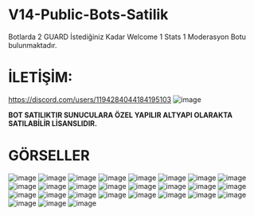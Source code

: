 # V14-Public-Bots-Satilik
Botlarda 2 GUARD
İstediğiniz Kadar Welcome
1 Stats
1 Moderasyon Botu bulunmaktadır.
# İLETİŞİM:
https://discord.com/users/1194284044184195103
![image](https://github.com/EmdocsDev/V14-Public-Bots-Satilik/assets/161200256/57bdc6a8-945f-47b0-93ea-a39d0fd642d2)

**BOT SATILIKTIR SUNUCULARA ÖZEL YAPILIR ALTYAPI OLARAKTA SATILABİLİR LİSANSLIDIR.**

# GÖRSELLER
![image](https://github.com/EmdocsDev/V14-Public-Bots-Satilik/assets/161200256/783f58c0-2119-4084-b78b-537f2d313785)
![image](https://github.com/EmdocsDev/V14-Public-Bots-Satilik/assets/161200256/0efe8981-057f-49bd-90b4-387aa95d27c0)
![image](https://github.com/EmdocsDev/V14-Public-Bots-Satilik/assets/161200256/861c82ac-243a-447d-9a1c-2ed6917e7227)
![image](https://github.com/EmdocsDev/V14-Public-Bots-Satilik/assets/161200256/139a2187-8e9a-4084-8fda-47ab17908ecf)
![image](https://github.com/EmdocsDev/V14-Public-Bots-Satilik/assets/161200256/e0cb3980-56f7-41fa-a491-7bc9292e3efb)
![image](https://github.com/EmdocsDev/V14-Public-Bots-Satilik/assets/161200256/0f1d0d08-9fe7-45f7-9673-a9fedf9052c5)
![image](https://github.com/EmdocsDev/V14-Public-Bots-Satilik/assets/161200256/34fae327-a7a4-4f6d-8b14-51253292f586)
![image](https://github.com/EmdocsDev/V14-Public-Bots-Satilik/assets/161200256/a34ed761-2a5e-4ec3-a1f3-070e7583d823)
![image](https://github.com/EmdocsDev/V14-Public-Bots-Satilik/assets/161200256/38a7926f-a6e6-4035-8e51-24c25c8f4940)
![image](https://github.com/EmdocsDev/V14-Public-Bots-Satilik/assets/161200256/a1dd5adf-4808-4f81-9e32-4a5354eff920)
![image](https://github.com/EmdocsDev/V14-Public-Bots-Satilik/assets/161200256/32d80d34-b54b-4e4a-bf79-35b2481c1cac)
![image](https://github.com/EmdocsDev/V14-Public-Bots-Satilik/assets/161200256/b1a0ec5a-cda0-47c5-ad74-2c409e01ce4b)
![image](https://github.com/EmdocsDev/V14-Public-Bots-Satilik/assets/161200256/60db3b15-a86d-4141-ac2a-270c95904b9b)
![image](https://github.com/EmdocsDev/V14-Public-Bots-Satilik/assets/161200256/403099bd-ac97-4340-a21e-7139a2d6d433)
![image](https://github.com/EmdocsDev/V14-Public-Bots-Satilik/assets/161200256/43301560-28ea-40bd-ae4c-6ae10261e3c6)
![image](https://github.com/EmdocsDev/V14-Public-Bots-Satilik/assets/161200256/d708dad9-088e-48c2-9f19-a17411747442)
![image](https://github.com/EmdocsDev/V14-Public-Bots-Satilik/assets/161200256/b80ac839-9172-4c99-af7e-dc3dd6aa4fad)
![image](https://github.com/EmdocsDev/V14-Public-Bots-Satilik/assets/161200256/99cb824d-fd71-4628-8944-4520e9c3e6ad)
![image](https://github.com/EmdocsDev/V14-Public-Bots-Satilik/assets/161200256/96834179-9d02-47c7-9f04-a38ec5ddeeee)
![image](https://github.com/EmdocsDev/V14-Public-Bots-Satilik/assets/161200256/4ad3e55e-db45-4f2c-b168-850f49e9fa0d)
![image](https://github.com/EmdocsDev/V14-Public-Bots-Satilik/assets/161200256/673f7f9a-e25f-47f2-8382-12217aaff2cd)
![image](https://github.com/EmdocsDev/V14-Public-Bots-Satilik/assets/161200256/3fe3aa2d-420b-4e3b-858f-5a3458c0e3ba)
![image](https://github.com/EmdocsDev/V14-Public-Bots-Satilik/assets/161200256/7ed1e833-b157-4933-87fd-ae841b16fbcf)
![image](https://github.com/EmdocsDev/V14-Public-Bots-Satilik/assets/161200256/a53cdf4c-472d-4015-a49b-1013a1f7d3e9)
![image](https://github.com/EmdocsDev/V14-Public-Bots-Satilik/assets/161200256/896d5521-2ce1-4b11-b03f-80ad13b056ad)
![image](https://github.com/EmdocsDev/V14-Public-Bots-Satilik/assets/161200256/631abf8d-ebff-4ba9-96cd-3638db071f88)
![image](https://github.com/EmdocsDev/V14-Public-Bots-Satilik/assets/161200256/fd95f8aa-b5db-4350-84f1-85e61101df6a)



























